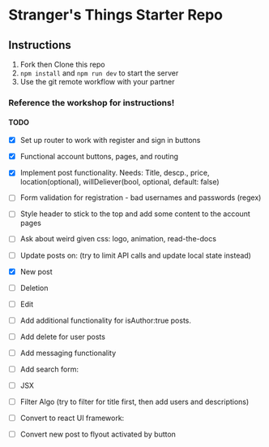 # Stranger's Things Starter Repo

## Instructions

1. Fork then Clone this repo
2. `npm install` and `npm run dev` to start the server
3. Use the git remote workflow with your partner

### Reference the workshop for instructions!


#### TODO
- [x] Set up router to work with register and sign in buttons
- [x] Functional account buttons, pages, and routing
- [x] Implement post functionality. Needs: Title, descp., price, location(optional), willDeliever(bool, optional, default: false)
- [ ] Form validation for registration - bad usernames and passwords (regex) 
- [ ] Style header to stick to the top and add some content to the account pages
- [ ] Ask about weird given css: logo, animation, read-the-docs

- [ ] Update posts on: (try to limit API calls and update local state instead)
- [x] New post 
- [ ] Deletion 
- [ ] Edit

- [ ] Add additional functionality for isAuthor:true posts.
- [ ] Add delete for user posts
- [ ] Add messaging functionality
- [ ] Add search form:
- [ ] JSX
- [ ] Filter Algo (try to filter for title first, then add users and descriptions)

- [ ] Convert to react UI framework:
- [ ] Convert new post to flyout activated by button